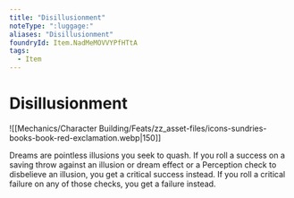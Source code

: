 ```yaml
---
title: "Disillusionment"
noteType: ":luggage:"
aliases: "Disillusionment"
foundryId: Item.NadMeMOVVYPfHTtA
tags:
  - Item
---
```


# Disillusionment
![[Mechanics/Character Building/Feats/zz_asset-files/icons-sundries-books-book-red-exclamation.webp|150]]

Dreams are pointless illusions you seek to quash. If you roll a success on a saving throw against an illusion or dream effect or a Perception check to disbelieve an illusion, you get a critical success instead. If you roll a critical failure on any of those checks, you get a failure instead.
